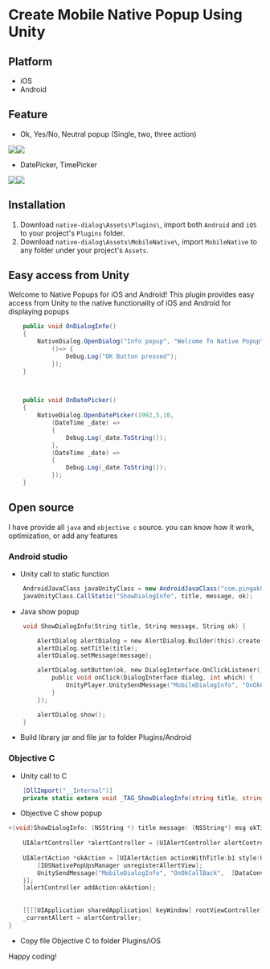# Create Mobile Native Popup Using Unity
## Platform
- iOS
- Android
## Feature
- Ok, Yes/No, Neutral popup (Single, two, three action)

<img src="https://github.com/j1mmyto9/unity-mobile-dialog-popup-native/blob/main/Img/AndroidBox.png"><img src="https://github.com/j1mmyto9/unity-mobile-dialog-popup-native/blob/main/Img/iOSBox.png">

- DatePicker, TimePicker

<img src="https://github.com/j1mmyto9/unity-mobile-dialog-popup-native/blob/main/Img/AndroidDate.png"><img src="https://github.com/j1mmyto9/unity-mobile-dialog-popup-native/blob/main/Img/iOSDate.png">

## Installation
1. Download `native-dialog\Assets\Plugins\`, import both `Android` and `iOS` to your project's `Plugins` folder.
2. Download `native-dialog\Assets\MobileNative\`, import `MobileNative` to any folder under your project's `Assets`.

## Easy access from Unity
Welcome to Native Popups for iOS and Android! This plugin provides easy access from Unity to the native functionality of iOS and Android for displaying popups
```csharp
    public void OnDialogInfo()
    {
        NativeDialog.OpenDialog("Info popup", "Welcome To Native Popup", "Ok", 
            ()=> {
                Debug.Log("OK Button pressed");
            });
    }

   

    public void OnDatePicker()
    {
        NativeDialog.OpenDatePicker(1992,5,10,
            (DateTime _date) =>
            {
                Debug.Log(_date.ToString());
            },
            (DateTime _date) =>
            {
                Debug.Log(_date.ToString());
            });        
    }
```
## Open source
I have provide all `java` and `objective c` source. you can know how it work, optimization, or add any features

### Android studio
- Unity call to static function
```csharp
    AndroidJavaClass javaUnityClass = new AndroidJavaClass("com.pingak9.nativepopup.Bridge");
    javaUnityClass.CallStatic("ShowDialogInfo", title, message, ok);
```
- Java show popup
```objectivec
    void ShowDialogInfo(String title, String message, String ok) {

        AlertDialog alertDialog = new AlertDialog.Builder(this).create(); //Read Update
        alertDialog.setTitle(title);
        alertDialog.setMessage(message);

        alertDialog.setButton(ok, new DialogInterface.OnClickListener() {
            public void onClick(DialogInterface dialog, int which) {
                UnityPlayer.UnitySendMessage("MobileDialogInfo", "OnOkCallBack", "0");
            }
        });

        alertDialog.show();
    }
```
- Build library jar and file jar to folder Plugins/Android
### Objective C
- Unity call to C
```csharp
    [DllImport("__Internal")]
    private static extern void _TAG_ShowDialogInfo(string title, string message, string ok);
```
- Objective C show popup
```objectivec
+(void)ShowDialogInfo: (NSString *) title message: (NSString*) msg okTitle:(NSString*) b1 {
    
    UIAlertController *alertController = [UIAlertController alertControllerWithTitle:title message:msg preferredStyle:UIAlertControllerStyleAlert];
    
    UIAlertAction *okAction = [UIAlertAction actionWithTitle:b1 style:UIAlertActionStyleDefault handler:^(UIAlertAction * _Nonnull action) {
        [IOSNativePopUpsManager unregisterAllertView];
        UnitySendMessage("MobileDialogInfo", "OnOkCallBack",  [DataConvertor NSIntToChar:0]);
    }];
    [alertController addAction:okAction];
    
    
    [[[[UIApplication sharedApplication] keyWindow] rootViewController] presentViewController:alertController animated:YES completion:nil];
    _currentAllert = alertController;
}
```
- Copy file Objective C to folder Plugins/iOS


Happy coding!
